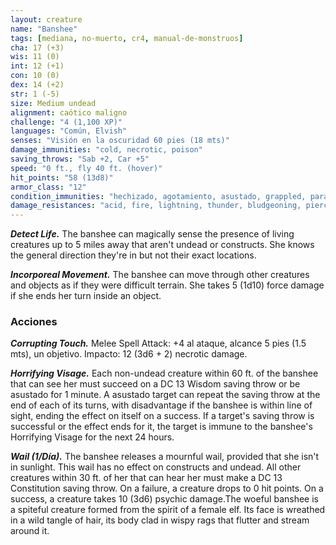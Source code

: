 ```yaml
---
layout: creature
name: "Banshee"
tags: [mediana, no-muerto, cr4, manual-de-monstruos]
cha: 17 (+3)
wis: 11 (0)
int: 12 (+1)
con: 10 (0)
dex: 14 (+2)
str: 1 (-5)
size: Medium undead
alignment: caótico maligno
challenge: "4 (1,100 XP)"
languages: "Común, Elvish"
senses: "Visión en la oscuridad 60 pies (18 mts)"
damage_immunities: "cold, necrotic, poison"
saving_throws: "Sab +2, Car +5"
speed: "0 ft., fly 40 ft. (hover)"
hit_points: "58 (13d8)"
armor_class: "12"
condition_immunities: "hechizado, agotamiento, asustado, grappled, paralizado, petrificado, envenenado, prone, restrained"
damage_resistances: "acid, fire, lightning, thunder, bludgeoning, piercing, and slashing from nonmagical weapons"
---
```


***Detect Life.*** The banshee can magically sense the presence of living creatures up to 5 miles away that aren't  undead or constructs. She knows the general direction they're in but not their exact locations.

***Incorporeal Movement.*** The banshee can move through other creatures and objects as if they were difficult terrain. She takes 5 (1d10) force damage if she ends her turn inside an object.

### Acciones

***Corrupting Touch.*** Melee Spell Attack: +4 al ataque, alcance 5 pies (1.5 mts), un objetivo. Impacto: 12 (3d6 + 2) necrotic damage.

***Horrifying Visage.*** Each non-undead creature within 60 ft. of the banshee that can see her must succeed on a DC 13 Wisdom saving throw or be asustado for 1 minute. A asustado target can repeat the saving throw at the end of each of its turns, with disadvantage if the banshee is within line of sight, ending the effect on itself on a success. If a target's saving throw is successful or the effect ends for it, the target is immune to the banshee's Horrifying Visage for the next 24 hours.

***Wail (1/Día).*** The banshee releases a mournful wail, provided that she isn't in sunlight. This wail has no effect on constructs and undead. All other creatures within 30 ft. of her that can hear her must make a DC 13 Constitution saving throw. On a failure, a creature drops to 0 hit points. On a success, a creature takes 10 (3d6) psychic damage.The woeful banshee is a spiteful creature formed from the spirit of a female elf. Its face is wreathed in a wild tangle of hair, its body clad in wispy rags that flutter and stream around it.